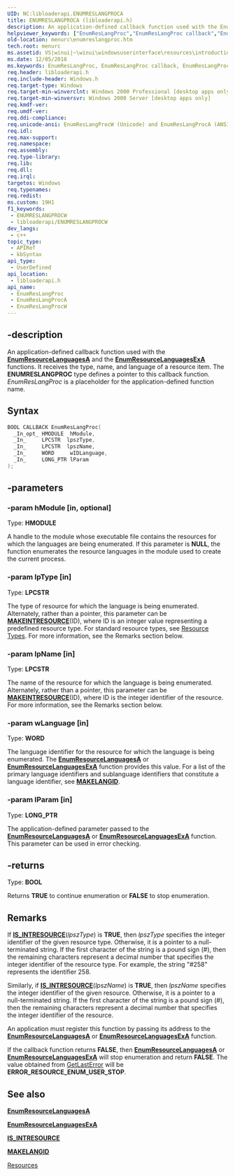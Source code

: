 ```yaml
---
UID: NC:libloaderapi.ENUMRESLANGPROCA
title: ENUMRESLANGPROCA (libloaderapi.h)
description: An application-defined callback function used with the EnumResourceLanguages and EnumResourceLanguagesEx functions. (ANSI)
helpviewer_keywords: ["EnumResLangProc","EnumResLangProc callback","EnumResLangProc callback function [Menus and Other Resources]","EnumResLangProcA","EnumResLangProcW","_win32_EnumResLangProc","_win32_enumreslangproc_cpp","libloaderapi/EnumResLangProc","libloaderapi/EnumResLangProcA","libloaderapi/EnumResLangProcW","menurc.enumreslangproc","winui._win32_enumreslangproc"]
old-location: menurc\enumreslangproc.htm
tech.root: menurc
ms.assetid: VS|winui|~\winui\windowsuserinterface\resources\introductiontoresources\resourcereference\resourcefunctions\enumreslangproc.htm
ms.date: 12/05/2018
ms.keywords: EnumResLangProc, EnumResLangProc callback, EnumResLangProc callback function [Menus and Other Resources], EnumResLangProcA, EnumResLangProcW, _win32_EnumResLangProc, _win32_enumreslangproc_cpp, libloaderapi/EnumResLangProc, libloaderapi/EnumResLangProcA, libloaderapi/EnumResLangProcW, menurc.enumreslangproc, winui._win32_enumreslangproc
req.header: libloaderapi.h
req.include-header: Windows.h
req.target-type: Windows
req.target-min-winverclnt: Windows 2000 Professional [desktop apps only]
req.target-min-winversvr: Windows 2000 Server [desktop apps only]
req.kmdf-ver: 
req.umdf-ver: 
req.ddi-compliance: 
req.unicode-ansi: EnumResLangProcW (Unicode) and EnumResLangProcA (ANSI)
req.idl: 
req.max-support: 
req.namespace: 
req.assembly: 
req.type-library: 
req.lib: 
req.dll: 
req.irql: 
targetos: Windows
req.typenames: 
req.redist: 
ms.custom: 19H1
f1_keywords:
 - ENUMRESLANGPROCW
 - libloaderapi/ENUMRESLANGPROCW
dev_langs:
 - c++
topic_type:
 - APIRef
 - kbSyntax
api_type:
 - UserDefined
api_location:
 - libloaderapi.h
api_name:
 - EnumResLangProc
 - EnumResLangProcA
 - EnumResLangProcW
---
```


## -description

An application-defined callback function used with the [**EnumResourceLanguagesA**](../winbase/nf-winbase-enumresourcelanguagesa.md) and the [**EnumResourceLanguagesExA**](nf-libloaderapi-enumresourcelanguagesexa.md) functions. It receives the type, name, and language of a resource item. The **ENUMRESLANGPROC** type defines a pointer to this callback function. *EnumResLangProc* is a placeholder for the application-defined function name.

## Syntax

``` c++
BOOL CALLBACK EnumResLangProc(
  _In_opt_ HMODULE  hModule,
  _In_     LPCSTR  lpszType,
  _In_     LPCSTR  lpszName,
  _In_     WORD     wIDLanguage,
  _In_     LONG_PTR lParam
);
```

## -parameters

### -param hModule [in, optional]

Type: **HMODULE**

A handle to the module whose executable file contains the resources for which the languages are being enumerated. If this parameter is **NULL**, the function enumerates the resource languages in the module used to create the current process.

### -param lpType [in]

Type: **LPCSTR**

The type of resource for which the language is being enumerated. Alternately, rather than a pointer, this parameter can be [**MAKEINTRESOURCE**](../winuser/nf-winuser-makeintresourcea.md)(ID), where ID is an integer value representing a predefined resource type. For standard resource types, see [Resource Types](windows/desktop/menurc/resource-types). For more information, see the Remarks section below.

### -param lpName [in]

Type: **LPCSTR**

The name of the resource for which the language is being enumerated. Alternately, rather than a pointer, this parameter can be [**MAKEINTRESOURCE**](../winuser/nf-winuser-makeintresourcea.md)(ID), where ID is the integer identifier of the resource. For more information, see the Remarks section below.

### -param wLanguage [in]

Type: **WORD**

The language identifier for the resource for which the language is being enumerated. The [**EnumResourceLanguagesA**](../winbase/nf-winbase-enumresourcelanguagesa.md) or [**EnumResourceLanguagesExA**](nf-libloaderapi-enumresourcelanguagesexa.md) function provides this value. For a list of the primary language identifiers and sublanguage identifiers that constitute a language identifier, see [**MAKELANGID**](../winnt/nf-winnt-makelangid.md).

### -param lParam [in]

Type: **LONG\_PTR**

The application-defined parameter passed to the [**EnumResourceLanguagesA**](../winbase/nf-winbase-enumresourcelanguagesa.md) or [**EnumResourceLanguagesExA**](nf-libloaderapi-enumresourcelanguagesexa.md) function. This parameter can be used in error checking.

## -returns

Type: **BOOL**

Returns **TRUE** to continue enumeration or **FALSE** to stop enumeration.

## Remarks

If [**IS_INTRESOURCE**](../winuser/nf-winuser-is_intresource.md)(*lpszType*) is **TRUE**, then *lpszType* specifies the integer identifier of the given resource type. Otherwise, it is a pointer to a null-terminated string. If the first character of the string is a pound sign (\#), then the remaining characters represent a decimal number that specifies the integer identifier of the resource type. For example, the string "\#258" represents the identifier 258.

Similarly, if [**IS_INTRESOURCE**](../winuser/nf-winuser-is_intresource.md)(*lpszName*) is **TRUE**, then *lpszName* specifies the integer identifier of the given resource. Otherwise, it is a pointer to a null-terminated string. If the first character of the string is a pound sign (\#), then the remaining characters represent a decimal number that specifies the integer identifier of the resource.

An application must register this function by passing its address to the [**EnumResourceLanguagesA**](../winbase/nf-winbase-enumresourcelanguagesa.md) or [**EnumResourceLanguagesExA**](nf-libloaderapi-enumresourcelanguagesexa.md) function.

If the callback function returns **FALSE**, then [**EnumResourceLanguagesA**](../winbase/nf-winbase-enumresourcelanguagesa.md) or [**EnumResourceLanguagesExA**](nf-libloaderapi-enumresourcelanguagesexa.md) will stop enumeration and return **FALSE**. The value obtained from [GetLastError](../errhandlingapi/nf-errhandlingapi-getlasterror.md) will be **ERROR\_RESOURCE\_ENUM\_USER\_STOP**.

## See also

[**EnumResourceLanguagesA**](../winbase/nf-winbase-enumresourcelanguagesa.md)

[**EnumResourceLanguagesExA**](nf-libloaderapi-enumresourcelanguagesexa.md)

[**IS_INTRESOURCE**](../winuser/nf-winuser-is_intresource.md)

[**MAKELANGID**](../winnt/nf-winnt-makelangid.md)

[Resources](/windows/win32/menurc/resources)

